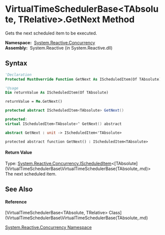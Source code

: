 # VirtualTimeSchedulerBase\<TAbsolute, TRelative\>.GetNext Method

Gets the next scheduled item to be executed.

**Namespace:**  [System.Reactive.Concurrency](System.Reactive.Concurrency\System.Reactive.Concurrency.md)  
**Assembly:**  System.Reactive (in System.Reactive.dll)

## Syntax

```vb
'Declaration
Protected MustOverride Function GetNext As IScheduledItem(Of TAbsolute)
```

```vb
'Usage
Dim returnValue As IScheduledItem(Of TAbsolute)

returnValue = Me.GetNext()
```

```csharp
protected abstract IScheduledItem<TAbsolute> GetNext()
```

```c++
protected:
virtual IScheduledItem<TAbsolute>^ GetNext() abstract
```

```fsharp
abstract GetNext : unit -> IScheduledItem<'TAbsolute> 
```

```jscript
protected abstract function GetNext() : IScheduledItem<TAbsolute>
```

#### Return Value

Type: [System.Reactive.Concurrency.IScheduledItem](IScheduledItem\IScheduledItem(TAbsolute).md)\<[TAbsolute](VirtualTimeSchedulerBase\VirtualTimeSchedulerBase(TAbsolute,.md)\>  
The next scheduled item.

## See Also

#### Reference

[VirtualTimeSchedulerBase\<TAbsolute, TRelative\> Class](VirtualTimeSchedulerBase\VirtualTimeSchedulerBase(TAbsolute,.md)

[System.Reactive.Concurrency Namespace](System.Reactive.Concurrency\System.Reactive.Concurrency.md)





